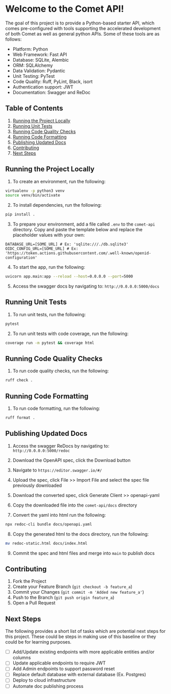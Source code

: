 # Welcome to the Comet API!

The goal of this project is to provide a Python-based starter API, which comes pre-configured with tools supporting the accelerated development of both Comet as well as general python APIs. Some of these tools are as follows:

- Platform: Python
- Web Framework: Fast API
- Database: SQLite, Alembic
- ORM: SQLAlchemy
- Data Validation: Pydantic
- Unit Testing: PyTest
- Code Quality: Ruff, PyLint, Black, isort
- Authentication support: JWT
- Documentation: Swagger and ReDoc

## Table of Contents

1. [Running the Project Locally](#running-the-project-locally)
2. [Running Unit Tests](#running-unit-tests)
3. [Running Code Quality Checks](#running-code-quality-checks)
4. [Running Code Formatting](#running-code-formatting)
5. [Publishing Updated Docs](#publishing-updated-docs)
6. [Contributing](#contributing)
7. [Next Steps](#next-steps)

## Running the Project Locally

1. To create an environment, run the following:

```sh
virtualenv -p python3 venv
source venv/bin/activate
```

2. To install dependencies, run the following:

```sh
pip install .
```

3. To prepare your environment, add a file called `.env` to the `comet-api` directory. Copy and paste the template below and replace the placeholder values with your own:

```
DATABASE_URL=[SOME_URL] # Ex: 'sqlite:///./db.sqlite3'
OIDC_CONFIG_URL=[SOME_URL] # Ex: 'https://token.actions.githubusercontent.com/.well-known/openid-configuration'
```

4. To start the app, run the following:

```sh
uvicorn app.main:app --reload --host=0.0.0.0 --port=5000
```

5. Access the swagger docs by navigating to: `http://0.0.0.0:5000/docs`

## Running Unit Tests

1. To run unit tests, run the following:

```sh
pytest
```

2. To run unit tests with code coverage, run the following:

```sh
coverage run -m pytest && coverage html
```

## Running Code Quality Checks

1. To run code quality checks, run the following:

```sh
ruff check .
```

## Running Code Formatting

1. To run code formatting, run the following:

```sh
ruff format .
```

## Publishing Updated Docs

1. Access the swagger ReDocs by navigating to: `http://0.0.0.0:5000/redoc`

2. Download the OpenAPI spec, click the Download button

3. Navigate to `https://editor.swagger.io/#/`

4. Upload the spec, click File >> Import File and select the spec file previously downloaded

5. Download the converted spec, click Generate Client >> openapi-yaml

6. Copy the downloaded file into the `comet-api/docs` directory

7. Convert the yaml into html run the following:

```sh
npx redoc-cli bundle docs/openapi.yaml
```

8. Copy the generated html to the docs directory, run the following:

```sh
mv redoc-static.html docs/index.html
```

9. Commit the spec and html files and merge into `main` to publish docs

## Contributing

1. Fork the Project
2. Create your Feature Branch (`git checkout -b feature_a`)
3. Commit your Changes (`git commit -m 'Added new feature_a'`)
4. Push to the Branch (`git push origin feature_a`)
5. Open a Pull Request

## Next Steps

The following provides a short list of tasks which are potential next steps for this project. These could be steps in making use of this baseline or they could be for learning purposes.

- [ ] Add/Update existing endpoints with more applicable entities and/or columns
- [ ] Update applicable endpoints to require JWT
- [ ] Add Admin endpoints to support password reset
- [ ] Replace default database with external database (Ex. Postgres)
- [ ] Deploy to cloud infrastructure
- [ ] Automate doc publishing process
